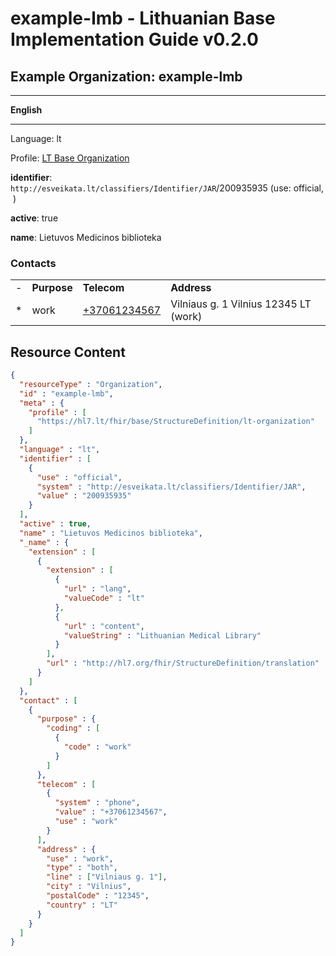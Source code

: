 # example-lmb - Lithuanian Base Implementation Guide v0.2.0

## Example Organization: example-lmb

-------

**English**

-------

Language: lt

Profile: [LT Base Organization](StructureDefinition-lt-organization.md)

**identifier**: `http://esveikata.lt/classifiers/Identifier/JAR`/200935935 (use: official, )

**active**: true

**name**: Lietuvos Medicinos biblioteka

### Contacts

| | | | |
| :--- | :--- | :--- | :--- |
| - | **Purpose** | **Telecom** | **Address** |
| * | work | [+37061234567](tel:+37061234567) | Vilniaus g. 1 Vilnius 12345 LT (work) |



## Resource Content

```json
{
  "resourceType" : "Organization",
  "id" : "example-lmb",
  "meta" : {
    "profile" : [
      "https://hl7.lt/fhir/base/StructureDefinition/lt-organization"
    ]
  },
  "language" : "lt",
  "identifier" : [
    {
      "use" : "official",
      "system" : "http://esveikata.lt/classifiers/Identifier/JAR",
      "value" : "200935935"
    }
  ],
  "active" : true,
  "name" : "Lietuvos Medicinos biblioteka",
  "_name" : {
    "extension" : [
      {
        "extension" : [
          {
            "url" : "lang",
            "valueCode" : "lt"
          },
          {
            "url" : "content",
            "valueString" : "Lithuanian Medical Library"
          }
        ],
        "url" : "http://hl7.org/fhir/StructureDefinition/translation"
      }
    ]
  },
  "contact" : [
    {
      "purpose" : {
        "coding" : [
          {
            "code" : "work"
          }
        ]
      },
      "telecom" : [
        {
          "system" : "phone",
          "value" : "+37061234567",
          "use" : "work"
        }
      ],
      "address" : {
        "use" : "work",
        "type" : "both",
        "line" : ["Vilniaus g. 1"],
        "city" : "Vilnius",
        "postalCode" : "12345",
        "country" : "LT"
      }
    }
  ]
}

```
